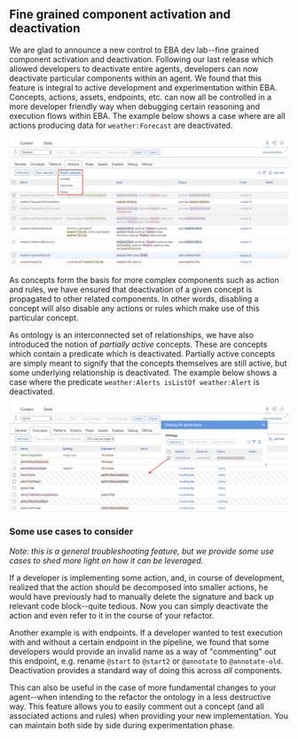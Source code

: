 ## Fine grained component activation and deactivation


We are glad to announce a new control to EBA dev lab--fine grained component activation and deactivation. Following our last release which allowed developers to deactivate entire agents, developers can now deactivate particular components within an agent. We found that this feature is integral to active development and experimentation within EBA. Concepts, actions, assets, endpoints, etc. can now all be controlled in a more developer friendly way when debugging certain reasoning and execution flows within EBA. The example below shows a case where are all actions producing data for `weather:Forecast` are deactivated.

[![Activation example](../images/activation.png "Watson Marketing Assistant powered by EBA")](../images/activation.png)

As concepts form the basis for more complex components such as action and rules, we have ensured that deactivation of a given concept is propagated to other related components. In other words, disabling a concept will also disable any actions or rules which make use of this particular concept. 

As ontology is an interconnected set of relationships, we have also introduced the notion of _partially active_ concepts. These are concepts which contain a predicate which is deactivated. Partially active concepts are simply meant to signify that the concepts themselves are still active, but some underlying relationship is deactivated. The example below shows a case where the predicate `weather:Alerts isListOf weather:Alert` is deactivated. 


[![Partial activation example](../images/partial-activation.png "Watson Marketing Assistant powered by EBA")](../images/partial-activation.png)

### Some use cases to consider


_Note: this is a general troubleshooting feature, but we provide some use cases to shed more light on how it can be leveraged._


If a developer is implementing some action, and, in course of development, realized that the action should be decomposed into smaller actions, he would have previously had to manually delete the signature and back up relevant code block--quite tedious. Now you can simply deactivate the action and even refer to it in the course of your refactor.


Another example is with endpoints. If a developer wanted to test execution with and without a certain endpoint in the pipeline, we found that some developers would provide an invalid name as a way of "commenting" out this endpoint, e.g. rename `@start` to `@start2` or `@annotate` to `@annotate-old`. Deactivation provides a standard way of doing this across _all_ components. 

This can also be useful in the case of more fundamental changes to your agent--when intending to the refactor the ontology in a less destructive way. This feature allows you to easily comment out a concept (and all associated actions and rules) when providing your new implementation. You can maintain both side by side during experimentation phase.
